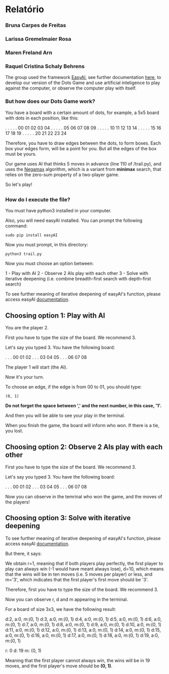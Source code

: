 # Relatório

### Bruna Carpes de Freitas

### Larissa Gremelmaier Rosa

### Maren Freland Arn

### Raquel Cristina Schaly Behrens

The group used the framework [EasyAI](https://github.com/Zulko/easyAI), see further documentation [here](http://zulko.github.io/easyAI/), to develop our version of the Dots Game and use artificial inteligence to play against the computer, or observe the computer play with itself.

### But how does our Dots Game work?

You have a board with a certain amount of dots, for example, a 5x5 board with dots in each position, like this:

. . . . . 00 01 02 03 04
. . . . . 05 06 07 08 09
. . . . . 10 11 12 13 14
. . . . . 15 16 17 18 19
. . . . . 20 21 22 23 24

Therefore, you have to draw edges between the dots, to form boxes. Each box your edges form, will be a point for you. But all the edges of the box must be yours.

Our game uses AI that thinks 5 moves in advance (line 110 of /trail.py), and uses the [Negamax](https://en.wikipedia.org/wiki/Negamax) algorithm, which is a variant from **minimax** search, that relies on the zero-sum property of a two-player game.

So let's play!

##

### How do I execute the file?

You must have python3 installed in your computer.

Also, you will need easyAI installed. You can prompt the following command:

`sudo pip install easyAI`

Now you must prompt, in this directory:

`python3 trail.py`

Now you must choose an option between:

1 - Play with AI
2 - Observe 2 AIs play with each other
3 - Solve with iterative deepening (i.e. combine breadth-first search with depth-first search)

To see further meaning of iterative deepening of easyAI's function, please access easyAI [documentation](https://github.com/Zulko/easyAI).

##

## Choosing option 1: Play with AI

You are the player 2.

First you have to type the size of the board. We recommend 3.

Let's say you typed 3. You have the following board:

. . . 00 01 02
. . . 03 04 05
. . . 06 07 08

The player 1 will start (the AI).

Now it's your turn.

To choose an edge, if the edge is from 00 to 01, you should type:

`(0, 1)`

**Do not forget the space between ',' and the next number, in this case, '1'.**

And then you will be able to see your play in the terminal.

When you finish the game, the board will inform who won. If there is a tie, you lost.

##

## Choosing option 2: Observe 2 AIs play with each other

First you have to type the size of the board. We recommend 3.

Let's say you typed 3. You have the following board:

. . . 00 01 02
. . . 03 04 05
. . . 06 07 08

Now you can observe in the temrinal who won the game, and the moves of the players!

##

## Choosing option 3: Solve with iterative deepening

To see further meaning of iterative deepening of easyAI's function, please access easyAI [documentation](https://github.com/Zulko/easyAI).

But there, it says:

We obtain r=1, meaning that if both players play perfectly, the first player to play can always win (-1 would have meant always lose), d=10, which means that the wins will be in ten moves (i.e. 5 moves per player) or less, and m='3', which indicates that the first player's first move should be '3'.

Therefore, first you have to type the size of the board. We recommend 3.

Now you can observe r, d and m appearing in the terminal.

For a board of size 3x3, we have the following result:

d:2, a:0, m:(0, 1)
d:3, a:0, m:(0, 1)
d:4, a:0, m:(0, 1)
d:5, a:0, m:(0, 1)
d:6, a:0, m:(0, 1)
d:7, a:0, m:(0, 1)
d:8, a:0, m:(0, 1)
d:9, a:0, m:(0, 1)
d:10, a:0, m:(0, 1)
d:11, a:0, m:(0, 1)
d:12, a:0, m:(0, 1)
d:13, a:0, m:(0, 1)
d:14, a:0, m:(0, 1)
d:15, a:0, m:(0, 1)
d:16, a:0, m:(0, 1)
d:17, a:0, m:(0, 1)
d:18, a:0, m:(0, 1)
d:19, a:0, m:(0, 1)

r: 0
d: 19
m: (0, 1)

Meaning that the first player cannot always win, the wins will be in 19 moves, and the first player's move should be **(0, 1)**.
